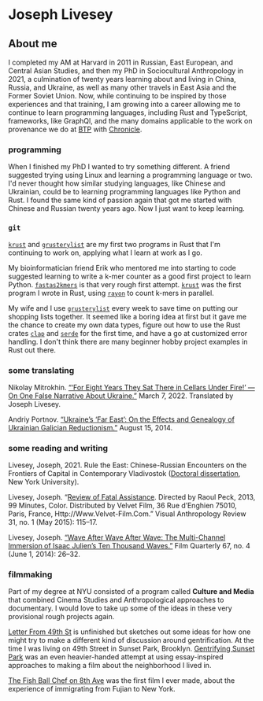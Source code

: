 # Joseph Livesey
## About me    

I completed my AM at Harvard in 2011 in Russian, East European, and Central Asian Studies, and then my PhD in Sociocultural Anthropology in 2021, a culmination of twenty years learning about and living in China, Russia, and Ukraine, as well as many other travels in East Asia and the Former Soviet Union. Now, while continuing to be inspired by those experiences and that training, I am growing into a career allowing me to continue to learn programming languages, including Rust and TypeScript, frameworks, like GraphQl, and the many domains applicable to the work on provenance we do at [BTP](https://www.google.com/url?sa=t&rct=j&q=&esrc=s&source=web&cd=&ved=2ahUKEwjv0N21ibb8AhXgElkFHTSGB_gQFnoECAkQAQ&url=https%3A%2F%2Fbtp.works%2Fchronicle&usg=AOvVaw2xlEdks9bxo7xQhhw8OOKj) with [Chronicle](https://medium.com/btpworks/introducing-chronicle-blockchain-backed-provenance-2ee352f718fa).    

### programming    

When I finished my PhD I wanted to try something different. A friend suggested trying using Linux and learning a programming language or two. I'd never thought how similar studying languages, like Chinese and Ukrainian, could be to learning programming languages like Python and Rust. I found the same kind of passion again that got me started with Chinese and Russian twenty years ago. Now I just want to keep learning.    

### `git`  

[`krust`](https://github.com/suchapalaver/krust) and [`grusterylist`](https://github.com/suchapalaver/grusterylist) are my first two programs in Rust that I'm continuing to work on, applying what I learn at work as I go.

My bioinformatician friend Erik who mentored me into starting to code suggested learning to write a k-mer counter as a good first project to learn Python. [`fastas2kmers`](https://github.com/suchapalaver/fastas2kmers) is that very rough first attempt. [`krust`](https://github.com/suchapalaver/krust) was the first program I wrote in Rust, using [`rayon`](https://crates.io/crates/rayon) to count k-mers in parallel.   

My wife and I use [`grusterylist`](https://github.com/suchapalaver/grusterylist) every week to save time on putting our shopping lists together. It seemed like a boring idea at first but it gave me the chance to create my own data types, figure out how to use the Rust crates [`clap`](https://crates.io/crates/clap) and [`serde`](https://crates.io/crates/serde) for the first time, and have a go at customized error handling. I don't think there are many beginner hobby project examples in Rust out there.

### some translating

Nikolay Mitrokhin. [“‘For Eight Years They Sat There in Cellars Under Fire!’ — On One False Narrative About Ukraine.”](https://jordanrussiacenter.org/news/on-donbass-and-what-some-of-my-russian-facebook-friends-think/) March 7, 2022. Translated by Joseph Livesey.

Andriy Portnov. [“Ukraine’s ‘Far East’: On the Effects and Genealogy of Ukrainian Galician Reductionism.”](https://jordanrussiacenter.org/news/ukraines-far-east-effects-genealogy-ukrainian-galician-reductionism/) August 15, 2014.

### some reading and writing

Livesey, Joseph, 2021. Rule the East: Chinese-Russian Encounters on the Frontiers of Capital in Contemporary Vladivostok ([Doctoral dissertation](https://www.proquest.com/openview/c30e921af78cd93167cf8e049137a7b2/1?pq-origsite=gscholar&cbl=18750&diss=y), New York University).    

Livesey, Joseph. “[Review of Fatal Assistance](https://doi.org/10.1111/var.12054). Directed by Raoul Peck, 2013, 99 Minutes, Color. Distributed by Velvet Film, 36 Rue d’Enghien 75010, Paris, France, Http://Www.Velvet-Film.Com.” Visual Anthropology Review 31, no. 1 (May 2015): 115–17.

Livesey, Joseph. [“Wave After Wave After Wave: The Multi-Channel Immersion of Isaac Julien’s Ten Thousand Waves.”](https://doi.org/10.1525/fq.2014.67.4.26) Film Quarterly 67, no. 4 (June 1, 2014): 26–32.

### filmmaking

Part of my degree at NYU consisted of a program called **Culture and Media** that combined Cinema Studies and Anthropological approaches to documentary. I would love to take up some of the ideas in these very provisional rough projects again.    

[Letter From 49th St](https://youtu.be/IGGbIMNZnAA) is unfinished but sketches out some ideas for how one might try to make a different kind of discussion around gentrification. At the time I was living on 49th Street in Sunset Park, Brooklyn. [Gentrifying Sunset Park](https://youtu.be/CF3yfkleAow) was an even heavier-handed attempt at using essay-inspired approaches to making a film about the neighborhood I lived in.   

[The Fish Ball Chef on 8th Ave](https://youtu.be/CFG-Up1gzw4) was the first film I ever made, about the experience of immigrating from Fujian to New York.    

